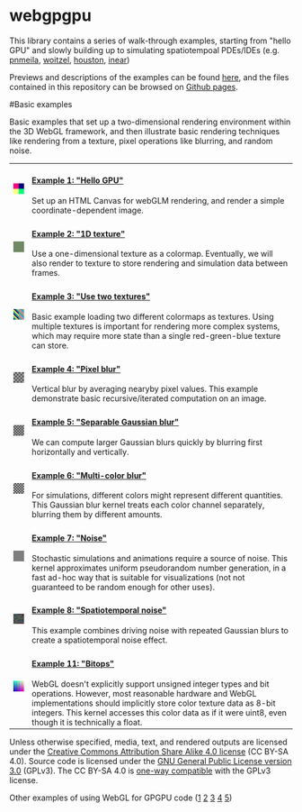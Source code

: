 # webgpgpu

This library contains a series of walk-through examples, starting from "hello GPU" and slowly building up to simulating spatiotempoal PDEs/IDEs (e.g.
[pnmeila](https://www.chromeexperiments.com/experiment/gray-scott-simulation),
[woitzel](http://webglplayground.net/gallery),
[houston](https://bl.ocks.org/robinhouston/ed597847175cf692ecce),
[inear](http://www.inear.se/patterns/demo1/))

Previews and descriptions of the examples can be found [here](https://michaelerule.github.io/webgpgpu/examples/example_previews/index.html), and the files contained in this repository can be browsed on [Github pages](https://michaelerule.github.io/webgpgpu/).

#Basic examples

Basic examples that set up a two-dimensional rendering environment within the 3D WebGL framework, and then illustrate
basic rendering techniques like rendering from a texture, pixel operations like blurring, and random noise.
<table>
<tr><td><a href="./examples/Example_1_hello_gpu.html">
<img src='./examples/example_previews/example1.png' width='100px'/>
</a></td>
<td><a href="./examples/Example_1_hello_gpu.html"><h4>Example 1: "Hello GPU"</h4></a><break/>
Set up an HTML Canvas for webGLM rendering, and render a simple coordinate-dependent image.
</td></tr>
<tr><td><a href="./examples/Example_2_colormap_texture.html"><img src='./examples/example_previews/example2.png' width='100px'/></a></td>
<td><a href="./examples/Example_2_colormap_texture.html"><h4>Example 2: "1D texture"</h4></a><break/>
Use a one-dimensional texture as a colormap. 
Eventually, we will also render to texture to store rendering and simulation data between frames.
</td></tr>
<tr><td><a href="./examples/Example_3_use_two_textures.html"><img src='./examples/example_previews/example3.png' width='100px'/></a></td>
<td><a href="./examples/Example_3_use_two_textures.html"><h4>Example 3: "Use two textures"</h4></a><break/>
Basic example loading two different colormaps as textures. 
Using multiple textures is important for rendering more complex systems, which may require more state than a single
red-green-blue texture can store.  
</td></tr>
<tr><td><a href="./examples/Example_4_basic_blur.html"><img src='./examples/example_previews/example4.png' width='100px'/></a></td>
<td><a href="./examples/Example_4_basic_blur.html"><h4>Example 4: "Pixel blur"</h4></a><break/>
Vertical blur by averaging nearyby pixel values. This example demonstrate basic recursive/iterated computation on 
an image. 
</td></tr>
<tr><td><a href="./examples/Example_5_gaussian_blur_separable.html"><img src='./examples/example_previews/example5.png' width='100px'/></a></td>
<td><a href="./examples/Example_5_gaussian_blur_separable.html"><h4>Example 5: "Separable Gaussian blur"</h4></a><break/>
We can compute larger Gaussian blurs quickly by blurring first horizontally and vertically. 
</td></tr>
<tr><td><a href="./examples/Example_6_multi_blur.html"><img src='./examples/example_previews/example6.png' width='100px'/></a></td>
<td><a href="./examples/Example_6_multi_blur.html"><h4>Example 6: "Multi-color blur"</h4></a><break/>
For simulations, different colors might represent different quantities. This Gaussian blur kernel treats each
color channel separately, blurring them by different amounts.
</td></tr>
<tr><td><a href="./examples/Example_7_pseudorandom_noise.html"><img src='./examples/example_previews/example7.png' width='100px'/></a></td>
<td><a href="./examples/Example_7_pseudorandom_noise.html"><h4>Example 7: "Noise"</h4></a><break/>
Stochastic simulations and animations require a source of noise. This kernel approximates uniform pseudorandom number
generation, in a fast ad-hoc way that is suitable for visualizations (not not guaranteed to be random enough for other
uses).
</td></tr>
<tr><td><a href="./examples/Example_8_spatiotemporal_noise.html"><img src='./examples/example_previews/example8.png' width='100px'/></a></td>
<td><a href="./examples/Example_8_spatiotemporal_noise.html"><h4>Example 8: "Spatiotemporal noise"</h4></a><break/>
This example combines driving noise with repeated Gaussian blurs to create a spatiotemporal noise effect. 
</td></tr>
<tr><td><a href="./examples/Example_11_bitops.html"><img src='./examples/example_previews/example11.png' width='100px'/></a></td>
<td><a href="./examples/Example_11_bitops.html"><h4>Example 11: "Bitops"</h4></a><break/>
WebGL doesn't explicitly support unsigned integer types and bit operations. However, most reasonable hardware and WebGL implementations should implicitly store color texture data as 8-bit integers. This kernel accesses this color data as if it were uint8, even though it is technically a float. 
</td></tr>
</table>


Unless otherwise specified, media, text, and rendered outputs are licensed under the [Creative Commons Attribution Share Alike 4.0 license](https://choosealicense.com/licenses/cc-by-sa-4.0/) (CC BY-SA 4.0). Source code is licensed under the [GNU General Public License version 3.0](https://www.gnu.org/copyleft/gpl.html) (GPLv3). The CC BY-SA 4.0 is [one-way compatible](https://creativecommons.org/compatiblelicenses) with the GPLv3 license. 

Other examples of using WebGL for GPGPU code ([1](https://github.com/holgerl/webgl-gpgpu)
[2](https://github.com/stormcolor/webclgl)
[3](http://www.vizitsolutions.com/portfolio/webgl/gpgpu/)
[4](http://concord-consortium.github.io/lab/experiments/webgl-gpgpu/webgl.html)
[5](http://pathgl.com/documentation/gpgpu.html))
